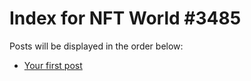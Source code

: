 # Index for NFT World #3485
Posts will be displayed in the order below:

- [Your first post](./001-first.md)

